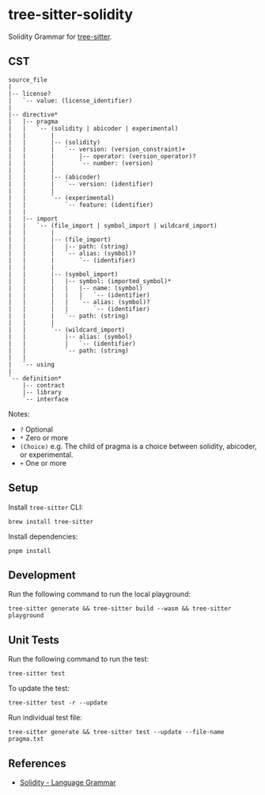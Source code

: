 # tree-sitter-solidity

Solidity Grammar for [tree-sitter](https://github.com/tree-sitter/tree-sitter).

## CST

```
source_file
|
|-- license?
|   `-- value: (license_identifier)
|
|-- directive*
|   |-- pragma
|   |   `-- (solidity | abicoder | experimental)
|   |       |
|   |       |-- (solidity)
|   |       |   `-- version: (version_constraint)+
|   |       |       |-- operator: (version_operator)?
|   |       |       `-- number: (version)
|   |       |
|   |       |-- (abicoder)
|   |       |   `-- version: (identifier)
|   |       |
|   |       `-- (experimental)
|   |           `-- feature: (identifier)
|   |
|   |-- import
|   |   `-- (file_import | symbol_import | wildcard_import)
|   |       |
|   |       |-- (file_import)
|   |       |   |-- path: (string)
|   |       |   `-- alias: (symbol)?
|   |       |       `-- (identifier)
|   |       |
|   |       |-- (symbol_import)
|   |       |   |-- symbol: (imported_symbol)*
|   |       |   |   |-- name: (symbol)
|   |       |   |   |   `-- (identifier)
|   |       |   |   `-- alias: (symbol)?
|   |       |   |       `-- (identifier)
|   |       |   `-- path: (string)
|   |       |
|   |       `-- (wildcard_import)
|   |           |-- alias: (symbol)
|   |           |   `-- (identifier)
|   |           `-- path: (string)
|   |
|   `-- using
|
`-- definition*
    |-- contract
    |-- library
    `-- interface
```

Notes:

- `?` Optional
- `*` Zero or more
- `(Choice)` e.g. The child of pragma is a choice between solidity, abicoder, or experimental.
- `+` One or more

## Setup

Install `tree-sitter` CLI:

```shell
brew install tree-sitter
```

Install dependencies:

```shell
pnpm install
```

## Development

Run the following command to run the local playground:

```shell
tree-sitter generate && tree-sitter build --wasm && tree-sitter playground
```

## Unit Tests

Run the following command to run the test:

```shell
tree-sitter test
```

To update the test:

```shell
tree-sitter test -r --update
```

Run individual test file:

```shell
tree-sitter generate && tree-sitter test --update --file-name pragma.txt
```

## References

- [Solidity - Language Grammar](https://docs.soliditylang.org/en/stable/grammar.html)
